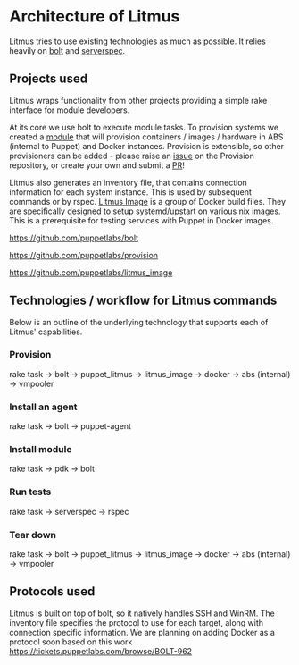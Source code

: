 # Architecture of Litmus

Litmus tries to use existing technologies as much as possible. It relies heavily on [bolt](https://puppet.com/products/puppet-bolt) and [serverspec](https://serverspec.org/).

## Projects used

Litmus wraps functionality from other projects providing a simple rake interface for module developers.

At its core we use bolt to execute module tasks. To provision systems we created a [module](https://github.com/puppetlabs/provision) that will provision containers / images / hardware in ABS (internal to Puppet) and Docker instances. Provision is extensible, so other provisioners can be added - please raise an [issue](https://github.com/puppetlabs/provision/issues) on the Provision repository, or create your own and submit a [PR](https://github.com/puppetlabs/provision/pulls)!

Litmus also generates an inventory file, that contains connection information for each system instance. This is used by subsequent commands or by rspec. [Litmus Image](https://github.com/puppetlabs/litmus_image) is a group of Docker build files. They are specifically designed to setup systemd/upstart on various nix images. This is a prerequisite for testing services with Puppet in Docker images.

https://github.com/puppetlabs/bolt

https://github.com/puppetlabs/provision

https://github.com/puppetlabs/litmus_image

## Technologies / workflow for Litmus commands
Below is an outline of the underlying technology that supports each of Litmus' capabilities.

### Provision
rake task -> bolt -> puppet_litmus -> litmus_image -> docker
                                   -> abs (internal)
                                   -> vmpooler

### Install an agent

rake task -> bolt -> puppet-agent

### Install module

rake task -> pdk -> bolt

### Run tests

rake task -> serverspec -> rspec

### Tear down

rake task -> bolt -> puppet_litmus -> litmus_image -> docker
                                   -> abs (internal)
                                   -> vmpooler

## Protocols used

Litmus is built on top of bolt, so it natively handles SSH and WinRM. The inventory file specifies the protocol to use for each target, along with connection specific information. We are planning on adding Docker as a protocol soon based on this work https://tickets.puppetlabs.com/browse/BOLT-962